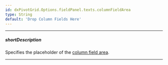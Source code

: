 ```yaml
---
id: dxPivotGrid.Options.fieldPanel.texts.columnFieldArea
type: String
default: 'Drop Column Fields Here'
---
```

---
##### shortDescription
Specifies the placeholder of the [column field area](/Documentation/Guide/Widgets/PivotGrid/Visual_Elements/#Field_Panel).

---
